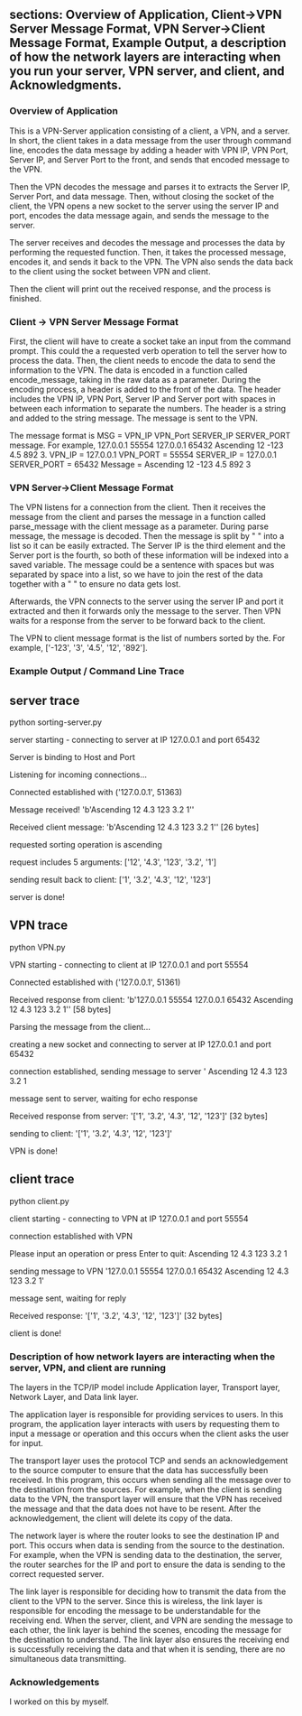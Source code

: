 ## sections: Overview of Application, Client->VPN Server Message Format, VPN Server->Client Message Format, Example Output, **a description of how the network layers are interacting when you run your server, VPN server, and client**, and Acknowledgments.

### Overview of Application 
This is a VPN-Server application consisting of a client, a VPN, and a server. In short, the client takes in a data message from the user through command line, encodes the data message by adding a header with VPN IP, VPN Port, Server IP, and Server Port to the front, and sends that encoded message to the VPN. 

Then the VPN decodes the message and parses it to extracts the Server IP, Server Port, and data message. Then, without closing the socket of the client, the VPN opens a new socket to the server using the server IP and port, encodes the data message again, and sends the message to the server. 

The server receives and decodes the message and processes the data by performing the requested function. Then, it takes the processed message, encodes it, and sends it back to the VPN. The VPN also sends the data back to the client using the socket between VPN and client. 

Then the client will print out the received response, and the process is finished. 


### Client -> VPN Server Message Format 
First, the client will have to create a socket take an input from the command prompt. This could the a requested verb operation to tell the server how to process the data. Then, the client needs to encode the data to send the information to the VPN. The data is encoded in a function called encode_message, taking in the raw data as a parameter. During the encoding process, a header is added to the front of the data. The header includes the VPN IP, VPN Port, Server IP and Server port with spaces in between each information to separate the numbers. The header is a string and added to the string message. The message is sent to the VPN. 

The message format is MSG = VPN_IP VPN_Port SERVER_IP SERVER_PORT message. For example, 127.0.0.1 55554 127.0.0.1 65432 Ascending 12 -123 4.5 892 3.
VPN_IP = 127.0.0.1
VPN_PORT = 55554
SERVER_IP = 127.0.0.1
SERVER_PORT = 65432
Message = Ascending 12 -123 4.5 892 3

### VPN Server->Client Message Format
The VPN listens for a connection from the client. Then it receives the message from the client and parses the message in a function called parse_message with the client message as a parameter. During parse message, the message is decoded. Then the message is split by " " into a list so it can be easily extracted. The Server IP is the third element and the Server port is the fourth, so both of these information will be indexed into a saved variable. The message could be a sentence with spaces but was separated by space into a list, so we have to join the rest of the data together with a " " to ensure no data gets lost. 

Afterwards, the VPN connects to the server using the server IP and port it extracted and then it forwards only the message to the server. Then VPN waits for a response from the server to be forward back to the client. 

The VPN to client message format is the list of numbers sorted by the. For example, ['-123', '3', '4.5', '12', '892']. 


### Example Output / Command Line Trace 

## server trace
python sorting-server.py

server starting - connecting to server at IP 127.0.0.1 and port 65432

Server is binding to Host and Port

Listening for incoming connections...

Connected established with ('127.0.0.1', 51363)

Message received! 'b'Ascending 12 4.3 123 3.2 1''

Received client message: 'b'Ascending 12 4.3 123 3.2 1'' [26 bytes]

requested sorting operation is ascending

request includes  5  arguments: ['12', '4.3', '123', '3.2', '1']

sending result back to client:  ['1', '3.2', '4.3', '12', '123']

server is done!

## VPN trace

python VPN.py

VPN starting - connecting to client at IP 127.0.0.1  and port  55554

Connected established with ('127.0.0.1', 51361)

Received response from client: 'b'127.0.0.1 55554 127.0.0.1 65432 Ascending 12 4.3 123 3.2 1'' [58 bytes]

Parsing the message from the client...

creating a new socket and connecting to server at IP 127.0.0.1 and port 65432

connection established, sending message to server ' Ascending 12 4.3 123 3.2 1

message sent to server, waiting for echo response

Received response from server: '['1', '3.2', '4.3', '12', '123']' [32 bytes]

sending to client: '['1', '3.2', '4.3', '12', '123']'

VPN is done!

## client trace

python client.py

client starting - connecting to VPN at IP 127.0.0.1 and port 55554

connection established with VPN

Please input an operation or press Enter to quit: Ascending 12 4.3 123 3.2 1

sending message to VPN '127.0.0.1 55554 127.0.0.1 65432 Ascending 12 4.3 123 3.2 1'

message sent, waiting for reply

Received response: '['1', '3.2', '4.3', '12', '123']' [32 bytes]

client is done!


### Description of how network layers are interacting when the server, VPN, and client are running 
The layers in the TCP/IP model include Application layer, Transport layer, Network Layer, and Data link layer. 

The application layer is responsible for providing services to users. In this program, the application layer interacts with users by requesting them to input a message or operation and this occurs when the client asks the user for input. 

The transport layer uses the protocol TCP and sends an acknowledgement to the source computer to ensure that the data has successfully been received. In this program, this occurs when sending all the message over to the destination from the sources. For example, when the client is sending data to the VPN, the transport layer will ensure that the VPN has received the message and that the data does not have to be resent. After the acknowledgement, the client will delete its copy of the data. 

The network layer is where the router looks to see the destination IP and port. This occurs when data is sending from the source to the destination. For example, when the VPN is sending data to the destination, the server, the router searches for the IP and port to ensure the data is sending to the correct requested server. 

The link layer is responsible for deciding how to transmit the data from the client to the VPN to the server. Since this is wireless, the link layer is responsible for encoding the message to be understandable for the receiving end. When the server, client, and VPN are sending the message to each other, the link layer is behind the scenes, encoding the message for the destination to understand. The link layer also ensures the receiving end is successfully receiving the data and that when it is sending, there are no simultaneous data transmitting. 


### Acknowledgements 
I worked on this by myself. 